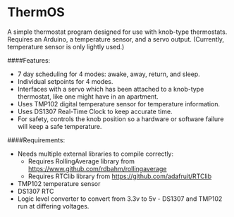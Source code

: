 # ThermOS
A simple thermostat program designed for use with knob-type thermostats. Requires an Arduino, a temperature sensor, and a servo output. (Currently, temperature sensor is only lightly used.)

####Features:
- 7 day scheduling for 4 modes: awake, away, return, and sleep.
- Individual setpoints for 4 modes.
- Interfaces with a servo which has been attached to a knob-type thermostat, like one might have in an apartment.
- Uses TMP102 digital temperature sensor for temperature information.
- Uses DS1307 Real-Time Clock to keep accurate time.
- For safety, controls the knob position so a hardware or software failure will keep a safe temperature.


####Requirements:
- Needs multiple external libraries to compile correctly:
  - Requires RollingAverage library from https://www.github.com/rdbahm/rollingaverage
  - Requires RTClib library from https://github.com/adafruit/RTClib
- TMP102 temperature sensor
- DS1307 RTC
- Logic level converter to convert from 3.3v to 5v - DS1307 and TMP102 run at differing voltages.
